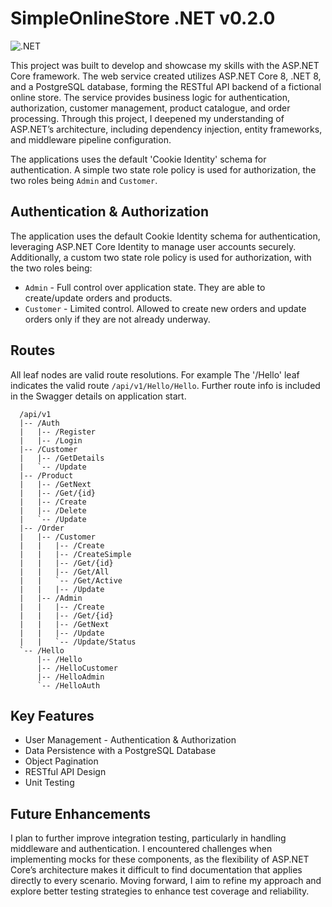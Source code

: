 # SimpleOnlineStore .NET v0.2.0
![.NET](https://github.com/MichaelMortlockChapman/SimpleOnlineStore_DOTNET/actions/workflows/dotnet.yml/badge.svg)

This project was built to develop and showcase my skills with the ASP.NET Core framework. The web service created utilizes ASP.NET Core 8, .NET 8, and a PostgreSQL database, forming the RESTful API backend of a fictional online store. The service provides business logic for authentication, authorization, customer management, product catalogue, and order processing. Through this project, I deepened my understanding of ASP.NET’s architecture, including dependency injection, entity frameworks, and middleware pipeline configuration.

The applications uses the default 'Cookie Identity' schema for authentication. A simple two state role policy is used for authorization, the two roles being `Admin` and `Customer`.

## Authentication & Authorization
The application uses the default Cookie Identity schema for authentication, leveraging ASP.NET Core Identity to manage user accounts securely. Additionally, a custom two state role policy is used for authorization, with the two roles being:
- `Admin` - Full control over application state. They are able to create/update orders and products.
- `Customer` - Limited control. Allowed to create new orders and update orders only if they are not already underway.

## Routes
All leaf nodes are valid route resolutions. For example The '/Hello' leaf indicates the valid route `/api/v1/Hello/Hello`. Further route info is included in the Swagger details on application start.
```
  /api/v1
  |-- /Auth
  |   |-- /Register
  |   |-- /Login
  |-- /Customer
  |   |-- /GetDetails
  |   `-- /Update
  |-- /Product
  |   |-- /GetNext
  |   |-- /Get/{id}
  |   |-- /Create
  |   |-- /Delete
  |   `-- /Update
  |-- /Order
  |   |-- /Customer
  |   |   |-- /Create
  |   |   |-- /CreateSimple
  |   |   |-- /Get/{id}
  |   |   |-- /Get/All
  |   |   `-- /Get/Active
  |   |   |-- /Update
  |   |-- /Admin
  |   |   |-- /Create
  |   |   |-- /Get/{id}
  |   |   |-- /GetNext
  |   |   |-- /Update
  |   |   `-- /Update/Status
  `-- /Hello
      |-- /Hello
      |-- /HelloCustomer
      |-- /HelloAdmin
      `-- /HelloAuth
```

## Key Features
- User Management - Authentication & Authorization
- Data Persistence with a PostgreSQL Database
- Object Pagination
- RESTful API Design 
- Unit Testing

## Future Enhancements
I plan to further improve integration testing, particularly in handling middleware and authentication. I encountered challenges when implementing mocks for these components, as the flexibility of ASP.NET Core’s architecture makes it difficult to find documentation that applies directly to every scenario. Moving forward, I aim to refine my approach and explore better testing strategies to enhance test coverage and reliability.